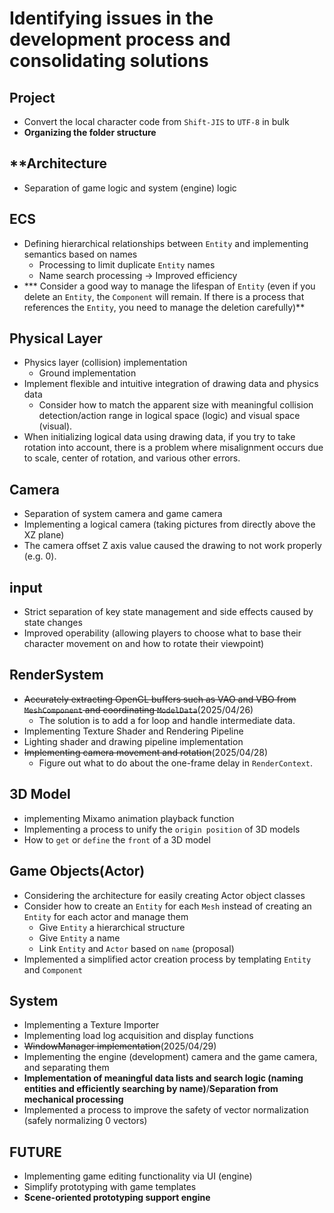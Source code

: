 # **Identifying issues in the development process and consolidating solutions**

## **Project**
* Convert the local character code from `Shift-JIS` to `UTF-8` in bulk
* **Organizing the folder structure**

## **Architecture
* Separation of game logic and system (engine) logic

## **ECS**
* Defining hierarchical relationships between `Entity` and implementing semantics based on names
    * Processing to limit duplicate `Entity` names
    * Name search processing -> Improved efficiency
* *** Consider a good way to manage the lifespan of `Entity` (even if you delete an `Entity`, the `Component` will remain. If there is a process that references the `Entity`, you need to manage the deletion carefully)**


## **Physical Layer**
* Physics layer (collision) implementation
    * Ground implementation
* Implement flexible and intuitive integration of drawing data and physics data
    * Consider how to match the apparent size with meaningful collision detection/action range in logical space (logic) and visual space (visual).
* When initializing logical data using drawing data, if you try to take rotation into account, there is a problem where misalignment occurs due to scale, center of rotation, and various other errors.

## **Camera**
* Separation of system camera and game camera
* Implementing a logical camera (taking pictures from directly above the XZ plane)
* The camera offset Z axis value caused the drawing to not work properly (e.g. 0).

## **input**
* Strict separation of key state management and side effects caused by state changes
* Improved operability (allowing players to choose what to base their character movement on and how to rotate their viewpoint)

## **RenderSystem**
* ~~Accurately extracting OpenGL buffers such as VAO and VBO from `MeshComponent` and coordinating `ModelData`~~(2025/04/26)
    * The solution is to add a for loop and handle intermediate data.
* Implementing Texture Shader and Rendering Pipeline
* Lighting shader and drawing pipeline implementation
* ~~Implementing camera movement and rotation~~(2025/04/28)
    * Figure out what to do about the one-frame delay in `RenderContext`.

## **3D Model**
* implementing Mixamo animation playback function
* Implementing a process to unify the `origin position` of 3D models
* How to `get` or `define` the `front` of a 3D model

## **Game Objects(Actor)**
* Considering the architecture for easily creating Actor object classes
* Consider how to create an `Entity` for each `Mesh` instead of creating an `Entity` for each actor and manage them
    * Give `Entity` a hierarchical structure
    * Give `Entity` a name
    * Link `Entity` and `Actor` based on `name` (proposal)
* Implemented a simplified actor creation process by templating `Entity` and `Component`



## **System**
* Implementing a Texture Importer
* Implementing load log acquisition and display functions
* ~~WindowManager implementation~~(2025/04/29)
* Implementing the engine (development) camera and the game camera, and separating them
* **Implementation of meaningful data lists and search logic (naming entities and efficiently searching by name)**/**Separation from mechanical processing**
* Implemented a process to improve the safety of vector normalization (safely normalizing 0 vectors)

## **FUTURE**
* Implementing game editing functionality via UI (engine)
* Simplify prototyping with game templates
* **Scene-oriented prototyping support engine**